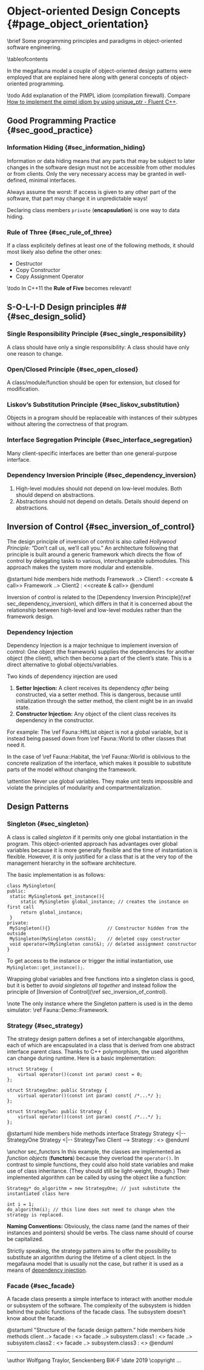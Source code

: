 # Object-oriented Design Concepts {#page_object_orientation}
\brief Some programming principles and paradigms in object-oriented software engineering.

\tableofcontents

In the megafauna model a couple of object-oriented design patterns were employed that are explained here along with general concepts of object-oriented programming.

\todo Add explanation of the PIMPL idiom (compilation firewall). Compare [How to implement the pimpl idiom by using unique_ptr - Fluent C++](https://www.fluentcpp.com/2017/09/22/make-pimpl-using-unique_ptr/).

## Good Programming Practice {#sec_good_practice}

### Information Hiding {#sec_information_hiding}
Information or data hiding means that any parts that may be subject to later changes in the software design must not be accessible from other modules or from clients.
Only the very necessary access may be granted in well-defined, minimal interfaces.

Always assume the worst: If access is given to any other part of the software, that part may change it in unpredictable ways!

Declaring class members `private` (**encapsulation**) is one way to data hiding.

### Rule of Three {#sec_rule_of_three}
If a class explicitely defines at least one of the following methods, it should most likely also define the other ones:

- Destructor
- Copy Constructor
- Copy Assignment Operator

\todo In C++11 the **Rule of Five** becomes relevant!

## S-O-L-I-D Design principles ## {#sec_design_solid}

### Single Responsibility Principle {#sec_single_responsibility}
A class should have only a single responsibility:
A class should have only one reason to change.

### Open/Closed Principle {#sec_open_closed}
A class/module/function should be open for extension, but closed for modification.

### Liskov’s Substitution Principle {#sec_liskov_substitution}
Objects in a program should be replaceable with instances of their subtypes without altering the correctness of that program.

### Interface Segregation Principle {#sec_interface_segregation}
Many client-specific interfaces are better than one general-purpose interface.

### Dependency Inversion Principle {#sec_dependency_inversion}
1. High-level modules should not depend on low-level modules. Both should depend on abstractions.
2. Abstractions should not depend on details. Details should depend on abstractions.

## Inversion of Control {#sec_inversion_of_control}
The design principle of inversion of control is also called *Hollywood Principle:* “Don’t call us, we’ll call you.”
An architecture following that principle is built around a generic framework which directs the flow of control by delegating tasks to various, interchangeable submodules.
This approach makes the system more modular and extensible.

@startuml
	hide members
	hide methods
	Framework ..> Client1 : <<create & call>>
	Framework ..> Client2 : <<create & call>>
@enduml

Inversion of control is related to the [Dependency Inversion Principle](\ref sec_dependency_inversion), which differs in that it is concerned about the relationship between high-level and low-level modules rather than the framework design.

### Dependency Injection
Dependency Injection is a major technique to implement inversion of control:
One object (the framework) supplies the dependencies for another object (the client), which then become a part of the client’s state.
This is a direct alternative to global objects/variables.

Two kinds of dependency injection are used
1. **Setter Injection:** A client receives its dependency *after* being constructed, via a setter method. This is dangerous, because until initialization through the setter method, the client might be in an invalid state.
2. **Constructor Injection:** Any object of the client class receives its dependency in the constructor.

For example: The \ref Fauna::HftList object is not a global variable, but is instead being passed down from \ref Fauna::World to other classes that need it.

In the case of \ref Fauna::Habitat, the \ref Fauna::World is oblivious to the concrete realization of the interface, which makes it possible to substitute parts of the model without changing the framework.

\attention Never use global variables. They make unit tests impossible and violate the principles of modularity and compartmentalization.

## Design Patterns

### Singleton {#sec_singleton}
A class is called *singleton* if it permits only one global instantiation in the program.
This object-oriented approach has advantages over global variables because it is more generally flexible and the time of instantiation is flexible.
However, it is only justified for a class that is at the very top of the management hierarchy in the software architecture.

The basic implementation is as follows:

    class MySingleton{
    public:
     static MySingleton& get_instance(){
 	     static MySingleton global_instance; // creates the instance on first call
 	     return global_instance;
     }
    private:
     MySingleton(){}                     // Constructor hidden from the outside
     MySingleton(MySingleton const&);    // deleted copy constructor
     void operator=(MySingleton const&); // deleted assignment constructor
    }

To get access to the instance or trigger the initial instantiation, use `MySingleton::get_instance();`.

Wrapping global variables and free functions into a singleton class is good, but it is better to *avoid singletons all together* and instead follow the principle of [Inversion of Control](\ref sec_inversion_of_control).

\note The only instance where the Singleton pattern is used is in the demo simulator: \ref Fauna::Demo::Framework.

### Strategy {#sec_strategy}
The strategy design pattern defines a set of interchangable algorithms, each of which are encapsulated in a class that is derived from one abstract interface parent class.
Thanks to C++ polymorphism, the used algorithm can change during runtime.
Here is a basic implementation:

    struct Strategy {
    	virtual operator()(const int param) const = 0;
    };

    struct StrategyOne: public Strategy {
    	virtual operator()(const int param) const{ /*...*/ };
    };

    struct StrategyTwo: public Strategy {
    	virtual operator()(const int param) const{ /*...*/ };
    };

@startuml
	hide members
	hide methods
	interface Strategy
	Strategy <|-- StrategyOne
	Strategy <|-- StrategyTwo
	Client --> Strategy : <<use>>
@enduml

\anchor sec_functors
In this example, the classes are implemented as *function objects* (**functors**) because they overload the `operator()`.
In contrast to simple functions, they could also hold state variables and make use of class inheritance.
(They should still be light-weight, though.)
Their implemented algorithm can be called by using the object like a function:

    Strategy* do_algorithm = new StrategyOne; // just substitute the instantiated class here

    int i = 1;
    do_algorithm(i); // this line does not need to change when the strategy is replaced.

**Naming Conventions:**
Obviously, the class name (and the names of their instances and pointers) should be verbs.
The class name should of course be capitalized.

Strictly speaking, the strategy pattern aims to offer the possibility to substitute an algorithm during the lifetime of a client object.
In the megafauna model that is usually not the case, but rather it is used as a means of [dependency injection](sec_dependency_inversion).

### Facade {#sec_facade}
A facade class presents a simple interface to interact with another module or subsystem of the software.
The complexity of the subsystem is hidden behind the public functions of the facade class.
The subsystem doesn’t know about the facade.

@startuml "Structure of the facade design pattern."
	hide members
	hide methods
	client ..> facade : <<use>>
	facade ..> subsystem.class1 : <<call>>
	facade ..> subsystem.class2 : <<call>>
	facade ..> subsystem.class3 : <<call>>
@enduml

------------------------------------------------------------

\author Wolfgang Traylor, Senckenberg BiK-F
\date 2019
\copyright ...
